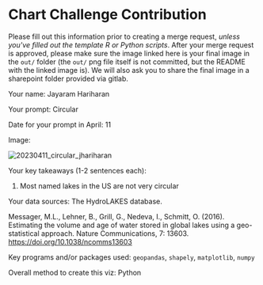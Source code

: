 # Chart Challenge Contribution

Please fill out this information prior to creating a merge request, *unless you've filled out the template R or Python scripts*. After your merge request is approved, please make sure the image linked here is your final image in the `out/` folder (the `out/` png file itself is not committed, but the README with the linked image is). We will also ask you to share the final image in a sharepoint folder provided via gitlab.

Your name: Jayaram Hariharan

Your prompt: Circular

Date for your prompt in April: 11

Image:

![20230411_circular_jhariharan](https://github.com/DOI-USGS/vizlab-chart-challenge-23/assets/54007288/78fb9408-1dd5-4248-80d6-fb6ba4e8f943)

Your key takeaways (1-2 sentences each):

1. Most named lakes in the US are not very circular

Your data sources: The HydroLAKES database.

Messager, M.L., Lehner, B., Grill, G., Nedeva, I., Schmitt, O. (2016). Estimating the volume and age of water stored in global lakes using a geo-statistical approach. Nature Communications, 7: 13603. https://doi.org/10.1038/ncomms13603

Key programs and/or packages used: `geopandas`, `shapely`, `matplotlib`, `numpy`

Overall method to create this viz: Python
